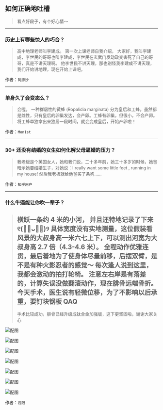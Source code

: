 ## 如何正确地吐槽

> 看点好段子，有个好心情～


 
---

### 历史上有哪些惊人的巧合？

> 高中地理老师叫李建成。
> 第一次上课老师自我介绍，
> 大家好，我叫李建成，李世民的哥哥也叫李建成，李世民在玄武门发动政变害死了自己的哥哥，真是不讲天理啊。
> 他李世民不讲天理，那也别怪我李建成不讲天理，我们开始讲地理，现在开始上课吧。


作者：`阿廖沙`

---

### 单身久了会变态么？

> 会喔。
> 一种群居性的黄蜂 (Ropalidia marginata) 分为皇后和工蜂。虽然都是雌性，只有皇后的卵巢发达，会产卵。工蜂有卵巢，但很小，不会产卵。
> 将工蜂单独拿出来独居一段时间，就会变成皇后，开始产卵啦！


作者：`Mon1st`

---

### 30+ 还没有结婚的女生如何化解父母逼婚的压力？

> 我老板是个英国女人，她和我们说，二十多年前，她三十多岁的时候，她爸暗示她要结婚生子，对她说：I really want some little feet , running in my house!
> 然后我老板就给他爸买了条狗……


作者：`知乎用户`

---

### 什么牛逼能让你吹一辈子？

> 横跃一条约 4 米的小河，
> 并且还特地记录了下来୧(﹒︠ᴗ﹒︡)୨
> 具体宽度没有实地测量，这位假装看风景的大叔身高一米六七上下，可以测出河宽为大叔身高 2.7 倍（4.3-4.6 米）。
> 全程动作优雅连贯，最后着地为了使身体尽量前移，后摆双臂，是不是有种火影忍者的感觉～
> 每次逢人说到这里，我都会激动的拍打轮椅。
> 注意左右岸是有落差的，计算失误没做翻滚动作，现在腓骨远端骨折。
> 今天手术，医生说有轻微位移，为了不影响以后承重，要钉块钢板 QAQ
> ---
> 手术比较成功，腓骨已经升级成钛合金加强版，这下更坚固啦，谢谢大家关心



![配图](http://pic4.zhimg.com/70/v2-1a72fbc3dc83e5edaf333e6dc0911b03_b.jpg)



![配图](http://pic4.zhimg.com/70/v2-fd70a4ba84e7ffa8fd54c2ff32d5e3e7_b.jpg)



![配图](http://pic4.zhimg.com/70/v2-aecaa13348c592c97e3f4d3eb8ad755b_b.jpg)



![配图](http://pic3.zhimg.com/70/v2-bd334677a0812924c3e604545e7c0662_b.jpg)



![配图](http://pic3.zhimg.com/70/v2-9072220f434c43dc2b7c560a2166fb02_b.jpg)



![配图](http://pic2.zhimg.com/70/v2-a619ac6f0e41cdf2f41b138f2a6e370d_b.jpg)



![配图](http://pic1.zhimg.com/70/v2-7ac675070e2603391048a242e4e11cf0_b.jpg)


作者：`视限`